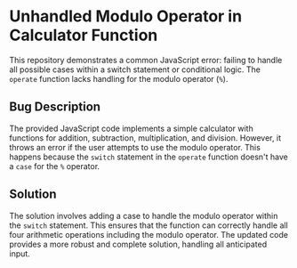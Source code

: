 # Unhandled Modulo Operator in Calculator Function

This repository demonstrates a common JavaScript error: failing to handle all possible cases within a switch statement or conditional logic.  The `operate` function lacks handling for the modulo operator (`%`).

## Bug Description

The provided JavaScript code implements a simple calculator with functions for addition, subtraction, multiplication, and division. However, it throws an error if the user attempts to use the modulo operator. This happens because the `switch` statement in the `operate` function doesn't have a `case` for the `%` operator. 

## Solution

The solution involves adding a case to handle the modulo operator within the `switch` statement.  This ensures that the function can correctly handle all four arithmetic operations including the modulo operator.  The updated code provides a more robust and complete solution, handling all anticipated input.
